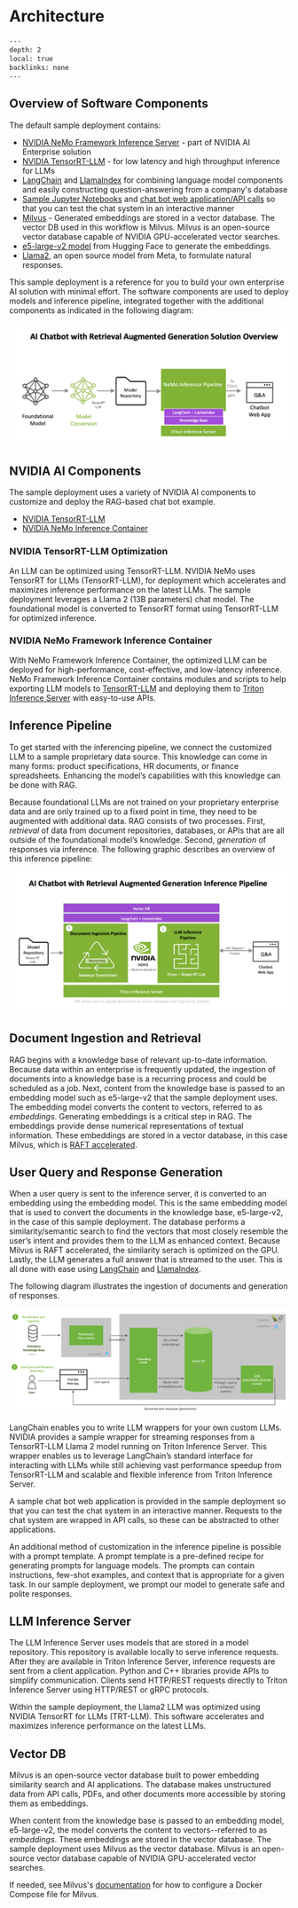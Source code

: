 <!--
  SPDX-FileCopyrightText: Copyright (c) 2023 NVIDIA CORPORATION & AFFILIATES. All rights reserved.
  SPDX-License-Identifier: Apache-2.0

  Licensed under the Apache License, Version 2.0 (the "License");
  you may not use this file except in compliance with the License.
  You may obtain a copy of the License at

  http://www.apache.org/licenses/LICENSE-2.0

  Unless required by applicable law or agreed to in writing, software
  distributed under the License is distributed on an "AS IS" BASIS,
  WITHOUT WARRANTIES OR CONDITIONS OF ANY KIND, either express or implied.
  See the License for the specific language governing permissions and
  limitations under the License.
-->

# Architecture

```{contents}
---
depth: 2
local: true
backlinks: none
---
```

## Overview of Software Components

The default sample deployment contains:

- [NVIDIA NeMo Framework Inference Server](https://docs.nvidia.com/nemo-framework/user-guide/latest/index.html) - part of NVIDIA AI Enterprise solution
- [NVIDIA TensorRT-LLM](https://developer.nvidia.com/tensorrt) - for low latency and high throughput inference for LLMs
- [LangChain](https://github.com/langchain-ai/langchain/) and [LlamaIndex](https://www.llamaindex.ai/) for combining language model components and easily constructing question-answering from a company's database
- [Sample Jupyter Notebooks](jupyter-server.md) and [chat bot web application/API calls](./frontend.md) so that you can test the chat system in an interactive manner
- [Milvus](https://milvus.io/docs/install_standalone-docker.md) - Generated embeddings are stored in a vector database. The vector DB used in this workflow is Milvus. Milvus is an open-source vector database capable of NVIDIA GPU-accelerated vector searches.
- [e5-large-v2 model](https://huggingface.co/embaas/sentence-transformers-e5-large-v2) from Hugging Face to generate the embeddings.
- [Llama2](https://github.com/facebookresearch/llama/), an open source model from Meta, to formulate natural responses.

This sample deployment is a reference for you to build your own enterprise AI solution with minimal effort.
The software components are used to deploy models and inference pipeline, integrated together with the additional components as indicated in the following diagram:

![Diagram](./images/image0.png)

## NVIDIA AI Components

The sample deployment uses a variety of NVIDIA AI components to customize and deploy the RAG-based chat bot example.

- [NVIDIA TensorRT-LLM](https://github.com/NVIDIA/TensorRT-LLM)
- [NVIDIA NeMo Inference Container](https://developer.nvidia.com/nemo)

### NVIDIA TensorRT-LLM Optimization

An LLM can be optimized using TensorRT-LLM. NVIDIA NeMo uses TensorRT for LLMs (TensorRT-LLM), for deployment which accelerates and maximizes inference performance on the latest LLMs.
The sample deployment leverages a Llama 2 (13B parameters) chat model.
The foundational model is converted to TensorRT format using TensorRT-LLM for optimized inference.

### NVIDIA NeMo Framework Inference Container

With NeMo Framework Inference Container, the optimized LLM can be deployed for high-performance, cost-effective, and low-latency inference. NeMo Framework Inference Container contains modules and scripts to help exporting LLM models to [TensorRT-LLM](https://github.com/NVIDIA/TensorRT-LLM) and deploying them to [Triton Inference Server](https://docs.nvidia.com/deeplearning/triton-inference-server/user-guide/docs/index.html) with easy-to-use APIs.

## Inference Pipeline

To get started with the inferencing pipeline, we connect the customized LLM to a sample proprietary data source.
This knowledge can come in many forms: product specifications, HR documents, or finance spreadsheets.
Enhancing the model’s capabilities with this knowledge can be done with RAG.

Because foundational LLMs are not trained on your proprietary enterprise data and are only trained up to a fixed point in time, they need to be augmented with additional data.
RAG consists of two processes.
First, *retrieval* of data from document repositories, databases, or APIs that are all outside of the foundational model’s knowledge.
Second, *generation* of responses via inference.
The following graphic describes an overview of this inference pipeline:

![Diagram](./images/image1.png)

## Document Ingestion and Retrieval

RAG begins with a knowledge base of relevant up-to-date information.
Because data within an enterprise is frequently updated, the ingestion of documents into a knowledge base is a recurring process and could be scheduled as a job.
Next, content from the knowledge base is passed to an embedding model such as e5-large-v2 that the sample deployment uses.
The embedding model converts the content to vectors, referred to as *embeddings*.
Generating embeddings is a critical step in RAG.
The embeddings provide dense numerical representations of textual information.
These embeddings are stored in a vector database, in this case Milvus, which is [RAFT accelerated](https://developer.nvidia.com/blog/accelerating-vector-search-using-gpu-powered-indexes-with-rapids-raft).

## User Query and Response Generation

When a user query is sent to the inference server, it is converted to an embedding using the embedding model.
This is the same embedding model that is used to convert the documents in the knowledge base, e5-large-v2, in the case of this sample deployment.
The database performs a similarity/semantic search to find the vectors that most closely resemble the user’s intent and provides them to the LLM as enhanced context.
Because Milvus is RAFT accelerated, the similarity serach is optimized on the GPU.
Lastly, the LLM generates a full answer that is streamed to the user.
This is all done with ease using [LangChain](https://github.com/langchain-ai/langchain/) and [LlamaIndex](https://www.llamaindex.ai).

The following diagram illustrates the ingestion of documents and generation of responses.

![Diagram](./images/image2.png)

LangChain enables you to write LLM wrappers for your own custom LLMs.
NVIDIA provides a sample wrapper for streaming responses from a TensorRT-LLM Llama 2 model running on Triton Inference Server.
This wrapper enables us to leverage LangChain’s standard interface for interacting with LLMs while still achieving vast performance speedup from TensorRT-LLM and scalable and flexible inference from Triton Inference Server.

A sample chat bot web application is provided in the sample deployment so that you can test the chat system in an interactive manner.
Requests to the chat system are wrapped in API calls, so these can be abstracted to other applications.

An additional method of customization in the inference pipeline is possible with a prompt template.
A prompt template is a pre-defined recipe for generating prompts for language models.
The prompts can contain instructions, few-shot examples, and context that is appropriate for a given task.
In our sample deployment, we prompt our model to generate safe and polite responses.


## LLM Inference Server

The LLM Inference Server uses models that are stored in a model repository.
This repository is available locally to serve inference requests.
After they are available in Triton Inference Server, inference requests are sent from a client application.
Python and C++ libraries provide APIs to simplify communication.
Clients send HTTP/REST requests directly to Triton Inference Server using HTTP/REST or gRPC protocols.

Within the sample deployment, the Llama2 LLM was optimized using NVIDIA TensorRT for LLMs (TRT-LLM).
This software accelerates and maximizes inference performance on the latest LLMs.

## Vector DB

Milvus is an open-source vector database built to power embedding similarity search and AI applications.
The database makes unstructured data from API calls, PDFs, and other documents more accessible by storing them as embeddings.

When content from the knowledge base is passed to an embedding model, e5-large-v2, the model converts the content to vectors--referred to as *embeddings*.
These embeddings are stored in the vector database.
The sample deployment uses Milvus as the vector database.
Milvus is an open-source vector database capable of NVIDIA GPU-accelerated vector searches.

If needed, see Milvus's [documentation](https://milvus.io/docs/install_standalone-docker.md/) for how to configure a Docker Compose file for Milvus.
